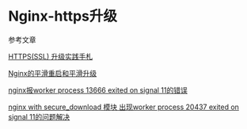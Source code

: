# Nginx-https升级

参考文章

[HTTPS(SSL) 升级实践手札](https://www.huangwenchao.com.cn/2015/07/https-update-log.html)

[Nginx的平滑重启和平滑升级](http://blog.chinaunix.net/uid-16879831-id-3313181.html)

[nginx报worker process 13666 exited on signal 11的错误](https://www.oliyo.cn/nginxbao-worker-process-13666-exited-on-signal-11de-cuo-wu/)

[nginx with secure_download 模块 出现worker process 20437 exited on signal 11的问题解决](http://blog.csdn.net/xuyaqun/article/details/5343021)
